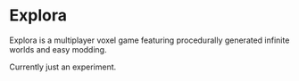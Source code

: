 # Explora

Explora is a multiplayer voxel game featuring procedurally generated infinite worlds and easy modding.

Currently just an experiment.
